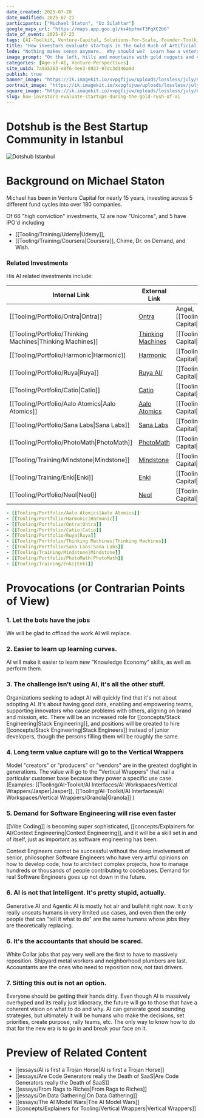 ```yaml
---
date_created: 2025-07-20
date_modified: 2025-07-21
participants: ["Michael Staton", "Oz Silahtar"]
google_maps_url: "https://maps.app.goo.gl/ks4bpfmxT3PqXC2b6"
date_of_event: 2025-07-23
tags: [AI-Toolkit, Venture-Capital, Solutions-For-Scale, Founder-Toolkit, Venture-Perspectives]
title: "How investors evaluate startups in the Gold Rush of Artificial Intelligence"
lede: "Nothing makes sense anymore.  Why should we?  Learn how a veteran Silicon Valley VC evaluates startups leveraging AI to build the next generation of companies."
image_prompt: "On the left, hills and mountains with gold nuggets and veins of gold.  In the middle, a kiosk with the banner `Get your Equipment!.` The things for sale are blue jeans, pick axes, and shovels.  On the right, startup founder nerds are lined up to get their equipment from the kiosk.  The hills and mountains on the left are speckled with nerds digging and chopping with pickaxes."
categories: [Age-of-AI, Venture-Perspectives]
site_uuid: 7a9a5363-e8f6-4ee3-8927-07dc3d446a8d
publish: true
banner_image: "https://ik.imagekit.io/xvpgfijuw/uploads/lossless/july/How_investors_evaluate_startups_during_the_Gold_Rush_of_AI_banner_image_1753199909818_LVkyyZ6hW.webp"
portrait_image: "https://ik.imagekit.io/xvpgfijuw/uploads/lossless/july/How_investors_evaluate_startups_during_the_Gold_Rush_of_AI_portrait_image_1753199912159_LOJyxWZ6W.webp"
square_image: "https://ik.imagekit.io/xvpgfijuw/uploads/lossless/july/How_investors_evaluate_startups_during_the_Gold_Rush_of_AI_square_image_1753199914284_EsxzOxFmd.webp"
slug: how-investors-evaluate-startups-during-the-gold-rush-of-ai
---
```

# Dotshub is the Best Startup Community in Istanbul

![Dotshub Istanbul](https://ik.imagekit.io/xvpgfijuw/lossless-content-embeds/photoOf__Dotshub.webp?updatedAt=1753120593072)

# Background on Michael Staton

Michael has been in Venture Capital for nearly 15 years, investing across 5 different fund cycles into over 180 companies. 

Of 66 "high conviction" investments, 12 are now "Unicorns", and 5 have IPO'd 
including 
- [[Tooling/Training/Udemy|Udemy]], 
- [[Tooling/Training/Coursera|Coursera]], Chime, Dr. on Demand, and Wish. 

### Related Investments
His AI related investments include: 

| Internal Link                                              | External Link                                     | In Portfolio                                              |
| ---------------------------------------------------------- | ------------------------------------------------- | --------------------------------------------------------- |
| [[Tooling/Portfolio/Ontra\|Ontra]]                         | [Ontra](https://ontra.ai)                         | Angel, [[Tooling/Portfolio/Hypernova Capital\|Hypernova]] |
| [[Tooling/Portfolio/Thinking Machines\|Thinking Machines]] | [Thinking Machines](https://thinkingmachines.ai/) | [[Tooling/Portfolio/Hypernova Capital\|Hypernova]]        |
| [[Tooling/Portfolio/Harmonic\|Harmonic]]                   | [Harmonic](https://harmonic.fun/)                 | [[Tooling/Portfolio/Hypernova Capital\|Hypernova]]        |
| [[Tooling/Portfolio/Ruya\|Ruya]]                           | [Ruya AI/](https://www.ruya.ai/)                  | [[Tooling/Portfolio/Hypernova Capital\|Hypernova]]        |
| [[Tooling/Portfolio/Catio\|Catio]]                         | [Catio](https://www.catio.tech/)                  | [[Tooling/Portfolio/Hypernova Capital\|Hypernova]]        |
| [[Tooling/Portfolio/Aalo Atomics\|Aalo Atomics]]           | [Aalo Atomics](https://www.aalo.com/)             | [[Tooling/Portfolio/Hypernova Capital\|Hypernova]]        |
| [[Tooling/Portfolio/Sana Labs\|Sana Labs]]                 | [Sana Labs](https://sanalabs.com/)                | [[Tooling/Portfolio/Learn Capital\|Learn Capital]]        |
| [[Tooling/Portfolio/PhotoMath\|PhotoMath]]                 | [PhotoMath](https://photomath.com/)               | [[Tooling/Portfolio/Learn Capital\|Learn Capital]]        |
| [[Tooling/Training/Mindstone\|Mindstone]]                  | [Mindstone](https://www.mindstone.com)            | [[Tooling/Portfolio/Learn Capital\|Learn Capital]]        |
| [[Tooling/Training/Enki\|Enki]]                            | [Enki](https://enki.com/)                         | [[Tooling/Portfolio/Learn Capital\|Learn Capital]]        |
| [[Tooling/Portfolio/Neol\|Neol]]                           | [Neol](https://www.neol.co/)                      | [[Tooling/Portfolio/Learn Capital\|Learn Capital]]        |

```yaml toolingGallery small
- [[Tooling/Portfolio/Aalo Atomics|Aalo Atomics]]
- [[Tooling/Portfolio/Harmonic|Harmonic]]
- [[Tooling/Portfolio/Ontra|Ontra]]
- [[Tooling/Portfolio/Catio|Catio]]
- [[Tooling/Portfolio/Ruya|Ruya]]
- [[Tooling/Portfolio/Thinking Machines|Thinking Machines]]
- [[Tooling/Portfolio/Sana Labs|Sana Labs]]
- [[Tooling/Training/Mindstone|Mindstone]]
- [[Tooling/Portfolio/PhotoMath|PhotoMath]]
- [[Tooling/Training/Enki|Enki]]
```

# Provocations (or Contrarian Points of View)


### 1. Let the bots have the jobs

We will be glad to offload the work AI will replace. 

### 2. Easier to learn up learning curves.

AI will make it easier to learn new "Knowledge Economy" skills, as well as perform them. 


### 3. The challenge isn't using AI, it's all the other stuff.

Organizations seeking to adopt AI will quickly find that it's not about adopting AI.  It's about having good data, enabling and empowering teams, supporting innovators who cause problems with others, aligning on brand and mission, etc. There will be an increased role for [[concepts/Stack Engineering|Stack Engineering]], and positions will be created to hire [[concepts/Stack Engineering|Stack Engineers]] instead of junior developers, though the persons filling them will be roughly the same.

### 4. Long term value capture will go to the Vertical Wrappers

Model "creators" or "producers" or "vendors" are in the greatest dogfight in generations. The value will go to the "Vertical Wrappers" that nail a particular customer base because they power a specific use case. (Examples: [[Tooling/AI-Toolkit/AI Interfaces/AI Workspaces/Vertical Wrappers/Jasper|Jasper]], [[Tooling/AI-Toolkit/AI Interfaces/AI Workspaces/Vertical Wrappers/Granola|Granola]] )


### 5. Demand for Software Engineering will rise even faster

[[Vibe Coding]] is becoming super sophisticated, [[concepts/Explainers for AI/Context Engineering|Context Engineering]], and it will be a skill set in and of itself, just as important as software engineering has been.  

Context Engineers cannot be successful without the deep involvement of senior, philosopher Software Engineers who have very artful opinions on how to develop code, how to architect complex projects, how to manage hundreds or thousands of people contributing to codebases. Demand for real Software Engineers goes up not down in the future. 


### 6. AI is not that Intelligent.  It's pretty stupid, actually. 

Generative AI and Agentic AI is mostly hot air and bullshit right now.  It only really unseats humans in very limited use cases, and even then the only people that can "tell it what to do" are the same humans whose jobs they are theoretically replacing. 


### 6. It's the accountants that should be scared. 

White Collar jobs that pay very well are the first to have to massively reposition.  Shipyard metal workers and neighborhood plumbers are last.  Accountants are the ones who need to reposition now, not taxi drivers. 


### 7. Sitting this out is not an option. 
Everyone should be getting their hands dirty.  Even though AI is massively overhyped and its really just idiocracy, the future will go to those that have a coherent vision on what to do and why.  AI can generate good sounding strategies, but ultimately it will be humans who make the decisions, set priorities, create purpose, rally teams, etc. The only way to know how to do that for the new era is to go in and break your face on it.  

# Preview of Related Content
- [[essays/AI is first a Trojan Horse|AI is first a Trojan Horse]]
- [[essays/Are Code Generators really the Death of SaaS|Are Code Generators really the Death of SaaS]]
- [[essays/From Rags to Riches|From Rags to Riches]]
- [[essays/On Data Gathering|On Data Gathering]]
- [[essays/The AI Model Wars|The AI Model Wars]]
- [[concepts/Explainers for Tooling/Vertical Wrappers|Vertical Wrappers]]



